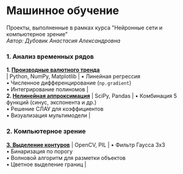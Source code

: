 # Машинное обучение
Проекты, выполненные в рамках курса "Нейронные сети и компьютерное зрение"  
_Автор: Дубовик Анастасия Александровна_
 ### 1. Анализ временных рядов
**1. [Производные валютного тренда](https://github.com/Anasity/Machine-learning/tree/2a9291a83cae8d8540636e1de1e75092d8ecee54/Machine%20learning/Linear-regression)**  
| Python, NumPy, Matplotlib | • Линейная регрессия<br>• Численное дифференцирование (`np.gradient`)<br>• Интегрирование полиномов |  
**2. [Нелинейная аппроксимация](https://github.com/Anasity/Machine-learning/tree/2a9291a83cae8d8540636e1de1e75092d8ecee54/Machine%20learning/Nonlinear-fitting)** | SciPy, Pandas | • Комбинация 5 функций (синус, экспонента и др.)<br>• Решение СЛАУ для коэффициентов<br>• Визуализация мультимодели |
### 2. Компьютерное зрение  
**[3. Выделение контуров](https://github.com/Anasity/Machine-learning/tree/2a9291a83cae8d8540636e1de1e75092d8ecee54/Machine%20learning/Computer-vision)** | OpenCV, PIL | • Фильтр Гаусса 3x3<br>• Бинаризация по порогу<br>• Волновой алгоритм для разметки объектов<br>• Цветное выделение границ |

